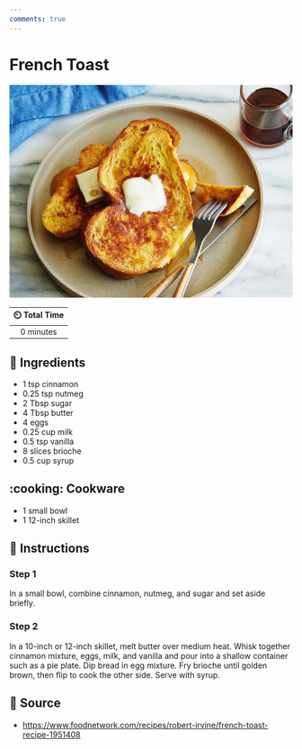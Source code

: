 ```yaml
---
comments: true
---
```

# French Toast

![French Toast](../assets/images/french-toast.jpg)

| :timer_clock: Total Time |
|:-----------------------: |
| 0 minutes |

## :salt: Ingredients

- 1 tsp cinnamon
- 0.25 tsp nutmeg
- 2 Tbsp sugar
- 4 Tbsp butter
- 4 eggs
- 0.25 cup milk
- 0.5 tsp vanilla
- 8 slices brioche
- 0.5 cup syrup

## :cooking: Cookware

- 1 small bowl
- 1 12-inch skillet

## :pencil: Instructions

### Step 1

In a small bowl, combine cinnamon, nutmeg, and sugar and set aside briefly.

### Step 2

In a 10-inch or 12-inch skillet, melt butter over medium heat. Whisk together cinnamon mixture, eggs, milk, and vanilla
and pour into a shallow container such as a pie plate. Dip bread in egg mixture. Fry brioche until golden brown, then
flip to cook the other side. Serve with syrup.

## :link: Source

- <https://www.foodnetwork.com/recipes/robert-irvine/french-toast-recipe-1951408>
